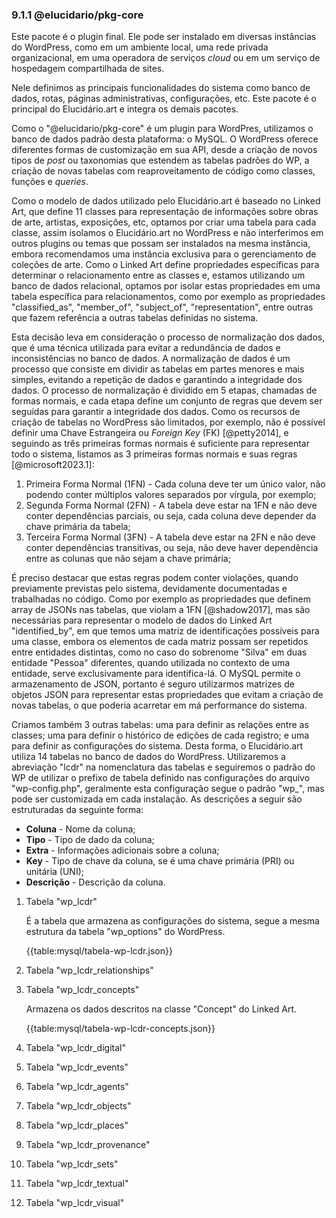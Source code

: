 ### 9.1.1 @elucidario/pkg-core

Este pacote é o plugin final. Ele pode ser instalado em diversas instâncias do WordPress, como em um ambiente local, uma rede privada organizacional, em uma operadora de serviços _cloud_ ou em um serviço de hospedagem compartilhada de sites.

Nele definimos as principais funcionalidades do sistema como banco de dados, rotas, páginas administrativas, configurações, etc. Este pacote é o principal do Elucidário.art e integra os demais pacotes.

Como o "@elucidario/pkg-core" é um plugin para WordPres, utilizamos o banco de dados padrão desta plataforma: o MySQL. O WordPress oferece diferentes formas de customização em sua API, desde a criação de novos tipos de _post_ ou taxonomias que estendem as tabelas padrões do WP, a criação de novas tabelas com reaproveitamento de código como classes, funções e _queries_.

Como o modelo de dados utilizado pelo Elucidário.art é baseado no Linked Art, que define 11 classes para representação de informações sobre obras de arte, artistas, exposições, etc, optamos por criar uma tabela para cada classe, assim isolamos o Elucidário.art no WordPress e não interferimos em outros plugins ou temas que possam ser instalados na mesma instância, embora recomendamos uma instância exclusiva para o gerenciamento de coleções de arte. Como o Linked Art define propriedades específicas para determinar o relacionamento entre as classes e, estamos utilizando um banco de dados relacional, optamos por isolar estas propriedades em uma tabela específica para relacionamentos, como por exemplo as propriedades "classified_as", "member_of", "subject_of", "representation", entre outras que fazem referência a outras tabelas definidas no sistema.

Esta decisão leva em consideração o processo de normalização dos dados, que é uma técnica utilizada para evitar a redundância de dados e inconsistências no banco de dados. A normalização de dados é um processo que consiste em dividir as tabelas em partes menores e mais simples, evitando a repetição de dados e garantindo a integridade dos dados. O processo de normalização é dividido em 5 etapas, chamadas de formas normais, e cada etapa define um conjunto de regras que devem ser seguidas para garantir a integridade dos dados. Como os recursos de criação de tabelas no WordPress são limitados, por exemplo, não é possível definir uma Chave Estrangeira ou _Foreign Key_ (FK) [@petty2014], e seguindo as três primeiras formas normais é suficiente para representar todo o sistema, listamos as 3 primeiras formas normais e suas regras [@microsoft2023.1]:

1. Primeira Forma Normal (1FN) - Cada coluna deve ter um único valor, não podendo conter múltiplos valores separados por vírgula, por exemplo;
2. Segunda Forma Normal (2FN) - A tabela deve estar na 1FN e não deve conter dependências parciais, ou seja, cada coluna deve depender da chave primária da tabela;
3. Terceira Forma Normal (3FN) - A tabela deve estar na 2FN e não deve conter dependências transitivas, ou seja, não deve haver dependência entre as colunas que não sejam a chave primária;

É preciso destacar que estas regras podem conter violações, quando previamente previstas pelo sistema, devidamente documentadas e trabalhadas no código. Como por exemplo as propriedades que definem array de JSONs nas tabelas, que violam a 1FN [@shadow2017], mas são necessárias para representar o modelo de dados do Linked Art "identified_by", em que temos uma matriz de identificações possíveis para uma classe, embora os elementos de cada matriz possam ser repetidos entre entidades distintas, como no caso do sobrenome "Silva" em duas entidade "Pessoa" diferentes, quando utilizada no contexto de uma entidade, serve exclusivamente para identifica-lá. O MySQL permite o armazenamento de JSON, portanto é seguro utilizarmos matrizes de objetos JSON para representar estas propriedades que evitam a criação de novas tabelas, o que poderia acarretar em má performance do sistema.

Criamos também 3 outras tabelas: uma para definir as relações entre as classes; uma para definir o histórico de edições de cada registro; e uma para definir as configurações do sistema. Desta forma, o Elucidário.art utiliza 14 tabelas no banco de dados do WordPress. Utilizaremos a abreviação "lcdr" na nomenclatura das tabelas e seguiremos o padrão do WP de utilizar o prefixo de tabela definido nas configurações do arquivo "wp-config.php", geralmente esta configuração segue o padrão "wp\_", mas pode ser customizada em cada instalação. As descrições a seguir são estruturadas da seguinte forma:

-   **Coluna** - Nome da coluna;
-   **Tipo** - Tipo de dado da coluna;
-   **Extra** - Informações adicionais sobre a coluna;
-   **Key** - Tipo de chave da coluna, se é uma chave primária (PRI) ou unitária (UNI);
-   **Descrição** - Descrição da coluna.

1.  Tabela "wp_lcdr"

    É a tabela que armazena as configurações do sistema, segue a mesma estrutura da tabela "wp_options" do WordPress.

    {{table:mysql/tabela-wp-lcdr.json}}

2.  Tabela "wp_lcdr_relationships"

3.  Tabela "wp_lcdr_concepts"

    Armazena os dados descritos na classe "Concept" do Linked Art.

    {{table:mysql/tabela-wp-lcdr-concepts.json}}

4.  Tabela "wp_lcdr_digital"

5.  Tabela "wp_lcdr_events"

6.  Tabela "wp_lcdr_agents"

7.  Tabela "wp_lcdr_objects"

8.  Tabela "wp_lcdr_places"

9.  Tabela "wp_lcdr_provenance"

10. Tabela "wp_lcdr_sets"

11. Tabela "wp_lcdr_textual"

12. Tabela "wp_lcdr_visual"
